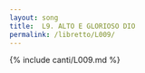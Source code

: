 ```yaml
---
layout: song
title:  L9. ALTO E GLORIOSO DIO
permalink: /libretto/L009/
---
```

{% include canti/L009.md %}   